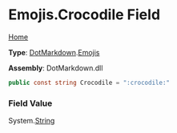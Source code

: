 # Emojis\.Crocodile Field

[Home](../../../README.md)

**Type**: [DotMarkdown](../../README.md)\.[Emojis](../README.md)

**Assembly**: DotMarkdown\.dll

```csharp
public const string Crocodile = ":crocodile:"
```

### Field Value

System\.[String](https://docs.microsoft.com/en-us/dotnet/api/system.string)